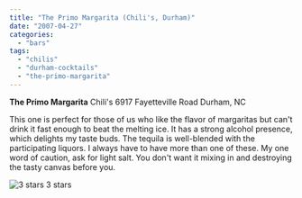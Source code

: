 ```yaml
---
title: "The Primo Margarita (Chili's, Durham)"
date: "2007-04-27"
categories:
  - "bars"
tags:
  - "chilis"
  - "durham-cocktails"
  - "the-primo-margarita"
---
```


**The Primo Margarita** Chili's 6917 Fayetteville Road Durham, NC

This one is perfect for those of us who like the flavor of margaritas but can't drink it fast enough to beat the melting ice. It has a strong alcohol presence, which delights my taste buds. The tequila is well-blended with the participating liquors. I always have to have more than one of these. My one word of caution, ask for light salt. You don't want it mixing in and destroying the tasty canvas before you.




<div class="caption">

![3 stars](http://s3.amazonaws.com/thegourmez-wpmedia/2009/02/rating_avocado1.gif "rating_avocado1") 3 stars</div>


